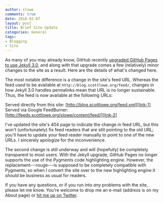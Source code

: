 ```yaml
---
author: slowe
comments: true
date: 2016-02-07
layout: post
title: Brief Site Update
categories: General
tags:
- Blogging
- Site
---
```


As many of you may already know, GitHub recently [upgraded GitHub Pages to use Jekyll 3.0][link-3], and along with that upgrade comes a few (relatively) minor changes to the site as a result. Here are the details of what's changed here.

The most notable difference is a change in the site's feed URL. Whereas the feed _used_ to be available at `http://blog.scottlowe.org/feed/`, changes in how Jekyll 3.0 handles permalinks mean that URL is no longer sustainable. Thus, the
feed is now available at the following URLs:

Served directly from this site: [http://blog.scottlowe.org/feed.xml][link-1]  
Served via Google FeedBurner: [http://feeds.scottlowe.org/slowe/content/feed/][link-2]

I've updated the site's 404 page to indicate the change in feed URL, but this won't (unfortunately) fix feed readers that are still pointing to the old URL; you'll have to update your feed reader manually to point to one of the new URLs. I sincerely apologize for the inconvenience.

The second change is still underway and will (hopefully) be completely transparent to most users. With the Jekyll upgrade, GitHub Pages no longer supports the use of the Pygments code highlighting engine. However, the replacement---rouge---is supposed to be completely compatible with Pygments, so when I convert the site over to the new highlighting engine it _should_ be business as usual for readers.

If you have any questions, or if you run into _any_ problems with the site, please let me know. You're welcome to drop me an e-mail (address is on my About page) or [hit me up on Twitter][link-4].



[link-1]: http://blog.scottlowe.org/feed.xml
[link-2]: http://feeds.scottlowe.org/slowe/content/feed/
[link-3]: https://github.com/blog/2100-github-pages-now-faster-and-simpler-with-jekyll-3-0
[link-4]: https://twitter.com/scott_lowe
